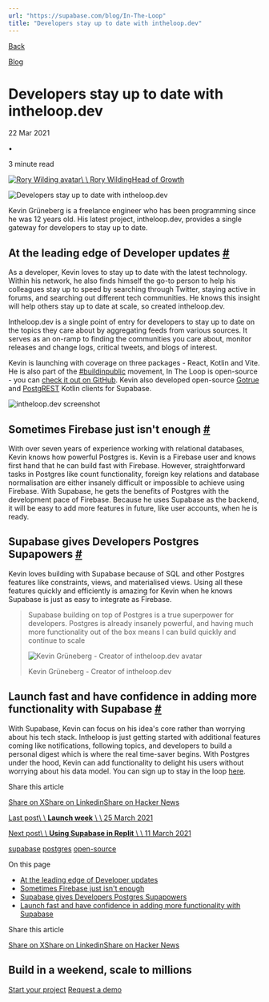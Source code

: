 ```yaml
---
url: "https://supabase.com/blog/In-The-Loop"
title: "Developers stay up to date with intheloop.dev"
---
```


[Back](https://supabase.com/blog)

[Blog](https://supabase.com/blog)

# Developers stay up to date with intheloop.dev

22 Mar 2021

•

3 minute read

[![Rory Wilding avatar](https://supabase.com/_next/image?url=https%3A%2F%2Fgithub.com%2Froryw10.png&w=96&q=75&dpl=dpl_7FY8EmFQ6G3YqautJ4Fvh1viLnvu)\\
\\
Rory WildingHead of Growth](https://github.com/roryw10)

![Developers stay up to date with intheloop.dev](https://supabase.com/_next/image?url=%2Fimages%2Fblog%2Fintheloop-supabase.jpg&w=3840&q=100&dpl=dpl_7FY8EmFQ6G3YqautJ4Fvh1viLnvu)

Kevin Grüneberg is a freelance engineer who has been programming since he was 12 years old. His latest project, intheloop.dev, provides a single gateway for developers to stay up to date.

## At the leading edge of Developer updates [\#](https://supabase.com/blog/In-The-Loop\#at-the-leading-edge-of-developer-updates)

As a developer, Kevin loves to stay up to date with the latest technology. Within his network, he also finds himself the go-to person to help his colleagues stay up to speed by searching through Twitter, staying active in forums, and searching out different tech communities. He knows this insight will help others stay up to date at scale, so created intheloop.dev.

Intheloop.dev is a single point of entry for developers to stay up to date on the topics they care about by aggregating feeds from various sources. It serves as an on-ramp to finding the communities you care about, monitor releases and change logs, critical tweets, and blogs of interest.

Kevin is launching with coverage on three packages - React, Kotlin and Vite. He is also part of the [#buildinpublic](https://twitter.com/search?q=%23buildinpublic&src=typed_query) movement, In The Loop is open-source - you can [check it out on GitHub](https://github.com/kevcodez/intheloop). Kevin also developed open-source [Gotrue](https://github.com/supabase/gotrue-kt) and [PostgREST](https://github.com/supabase/postgrest-kt) Kotlin clients for Supabase.

![intheloop.dev screenshot](https://supabase.com/_next/image?url=%2Fimages%2Fblog%2Fintheloop-screenshot.jpg&w=3840&q=75&dpl=dpl_7FY8EmFQ6G3YqautJ4Fvh1viLnvu)

## Sometimes Firebase just isn't enough [\#](https://supabase.com/blog/In-The-Loop\#sometimes-firebase-just-isnt-enough)

With over seven years of experience working with relational databases, Kevin knows how powerful Postgres is. Kevin is a Firebase user and knows first hand that he can build fast with Firebase. However, straightforward tasks in Postgres like count functionality, foreign key relations and database normalisation are either insanely difficult or impossible to achieve using Firebase. With Supabase, he gets the benefits of Postgres with the development pace of Firebase. Because he uses Supabase as the backend, it will be easy to add more features in future, like user accounts, when he is ready.

## Supabase gives Developers Postgres Supapowers [\#](https://supabase.com/blog/In-The-Loop\#supabase-gives-developers-postgres-supapowers)

Kevin loves building with Supabase because of SQL and other Postgres features like constraints, views, and materialised views. Using all these features quickly and efficiently is amazing for Kevin when he knows Supabase is just as easy to integrate as Firebase.

> Supabase building on top of Postgres is a true superpower for developers. Postgres is already
> insanely powerful, and having much more functionality out of the box means I can build quickly and
> continue to scale
>
> ![Kevin Grüneberg  - Creator of intheloop.dev avatar](https://supabase.com/_next/image?url=%2Fimages%2Fblog%2Favatars%2Fintheloop-kevin.png&w=64&q=75&dpl=dpl_7FY8EmFQ6G3YqautJ4Fvh1viLnvu)
>
> Kevin Grüneberg - Creator of intheloop.dev

## Launch fast and have confidence in adding more functionality with Supabase [\#](https://supabase.com/blog/In-The-Loop\#launch-fast-and-have-confidence-in-adding-more-functionality-with-supabase)

With Supabase, Kevin can focus on his idea's core rather than worrying about his tech stack. Intheloop is just getting started with additional features coming like notifications, following topics, and developers to build a personal digest which is where the real time-saver begins. With Postgres under the hood, Kevin can add functionality to delight his users without worrying about his data model. You can sign up to stay in the loop [here](https://intheloop.dev/).

Share this article

[Share on X](https://twitter.com/intent/tweet?url=https%3A%2F%2Fsupabase.com%2Fblog%2FIn-The-Loop&text=Developers%20stay%20up%20to%20date%20with%20intheloop.dev)[Share on Linkedin](https://www.linkedin.com/shareArticle?url=https%3A%2F%2Fsupabase.com%2Fblog%2FIn-The-Loop&text=Developers%20stay%20up%20to%20date%20with%20intheloop.dev)[Share on Hacker News](https://news.ycombinator.com/submitlink?u=https%3A%2F%2Fsupabase.com%2Fblog%2FIn-The-Loop&t=Developers%20stay%20up%20to%20date%20with%20intheloop.dev)

[Last post\\
\\
**Launch week** \\
\\
25 March 2021](https://supabase.com/blog/launch-week)

[Next post\\
\\
**Using Supabase in Replit** \\
\\
11 March 2021](https://supabase.com/blog/using-supabase-replit)

[supabase](https://supabase.com/blog/tags/supabase) [postgres](https://supabase.com/blog/tags/postgres) [open-source](https://supabase.com/blog/tags/open-source)

On this page

- [At the leading edge of Developer updates](https://supabase.com/blog/In-The-Loop#at-the-leading-edge-of-developer-updates)
- [Sometimes Firebase just isn't enough](https://supabase.com/blog/In-The-Loop#sometimes-firebase-just-isnt-enough)
- [Supabase gives Developers Postgres Supapowers](https://supabase.com/blog/In-The-Loop#supabase-gives-developers-postgres-supapowers)
- [Launch fast and have confidence in adding more functionality with Supabase](https://supabase.com/blog/In-The-Loop#launch-fast-and-have-confidence-in-adding-more-functionality-with-supabase)

Share this article

[Share on X](https://twitter.com/intent/tweet?url=https%3A%2F%2Fsupabase.com%2Fblog%2FIn-The-Loop&text=Developers%20stay%20up%20to%20date%20with%20intheloop.dev)[Share on Linkedin](https://www.linkedin.com/shareArticle?url=https%3A%2F%2Fsupabase.com%2Fblog%2FIn-The-Loop&text=Developers%20stay%20up%20to%20date%20with%20intheloop.dev)[Share on Hacker News](https://news.ycombinator.com/submitlink?u=https%3A%2F%2Fsupabase.com%2Fblog%2FIn-The-Loop&t=Developers%20stay%20up%20to%20date%20with%20intheloop.dev)

## Build in a weekend, scale to millions

[Start your project](https://supabase.com/dashboard) [Request a demo](https://supabase.com/contact/sales)